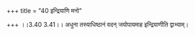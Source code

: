 +++
title = "40 इन्द्रियाणि मनो"

+++
।।3.40 3.41।। अधुना तस्याधिष्ठानं वदन् जयोपायमाह इन्द्रियाणीति
द्वाभ्याम्।
